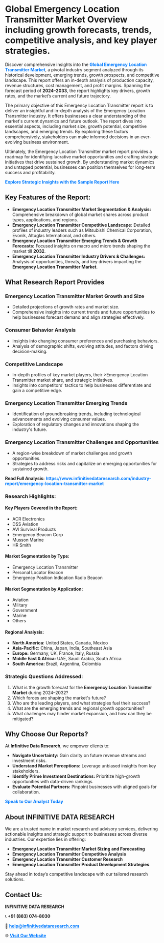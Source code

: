 <h1>Global Emergency Location Transmitter Market Overview including growth forecasts, trends, competitive analysis, and key player strategies.</h1>
<p>
Discover comprehensive insights into the 
<a href="https://www.infinitivedataresearch.com/industry-report/emergency-location-transmitter-market" rel="dofollow" style="color: #007BFF; text-decoration: none;"><strong>Global Emergency Location Transmitter Market</strong></a>, a pivotal industry segment analyzed through its historical development, emerging trends, growth prospects, and competitive landscape. This report offers an in-depth analysis of production capacity, revenue structures, cost management, and profit margins. Spanning the forecast period of <strong>2024–2033</strong>, the report highlights key drivers, growth rates, and the market’s current and future trajectory.
</p>
<p>
The primary objective of this Emergency Location Transmitter report is to deliver an insightful and in-depth analysis of the Emergency Location Transmitter industry. It offers businesses a clear understanding of the market's current dynamics and future outlook. The report dives into essential aspects, including market size, growth potential, competitive landscapes, and emerging trends. By exploring these factors comprehensively, stakeholders can make informed decisions in an ever-evolving business environment.
</p>
<p>
Ultimately, the Emergency Location Transmitter market report provides a roadmap for identifying lucrative market opportunities and crafting strategic initiatives that drive sustained growth. By understanding market dynamics and untapped potential, businesses can position themselves for long-term success and profitability.
</p>
<p>
<a href="https://www.infinitivedataresearch.com/request-sample/reportId=106537" style="color: #007BFF; text-decoration: none;"><strong>Explore Strategic Insights with the Sample Report Here</strong></a>
</p>

<h2>Key Features of the Report:</h2>
<ul>
<li><strong>Emergency Location Transmitter Market Segmentation & Analysis:</strong> Comprehensive breakdown of global market shares across product types, applications, and regions.</li>
<li><strong>Emergency Location Transmitter Competitive Landscape:</strong> Detailed profiles of industry leaders such as Mitsubishi Chemical Corporation, Evonik, Altuglas International, and others.</li>
<li><strong>Emergency Location Transmitter Emerging Trends & Growth Forecasts:</strong> Focused insights on macro and micro trends shaping the market till <strong>2032</strong>.</li>
<li><strong>Emergency Location Transmitter Industry Drivers & Challenges:</strong> Analysis of opportunities, threats, and key drivers impacting the <strong>Emergency Location Transmitter Market</strong>.</li>
</ul>

<h2>What Research Report Provides</h2>
<h3>Emergency Location Transmitter Market Growth and Size</h3>
<ul>
<li>Detailed projections of growth rates and market size.</li>
<li>Comprehensive insights into current trends and future opportunities to help businesses forecast demand and align strategies effectively.</li>
</ul>

<h3>Consumer Behavior Analysis</h3>
<ul>
<li>Insights into changing consumer preferences and purchasing behaviors.</li>
<li>Analysis of demographic shifts, evolving attitudes, and factors driving decision-making.</li>
</ul>

<h3>Competitive Landscape</h3>
<ul>
<li>In-depth profiles of key market players, their >Emergency Location Transmitter market share, and strategic initiatives.</li>
<li>Insights into competitors' tactics to help businesses differentiate and gain a competitive edge.</li>
</ul>

<h3>Emergency Location Transmitter Emerging Trends</h3>
<ul>
<li>Identification of groundbreaking trends, including technological advancements and evolving consumer values.</li>
<li>Exploration of regulatory changes and innovations shaping the industry's future.</li>
</ul>

<h3>Emergency Location Transmitter Challenges and Opportunities</h3>
<ul>
<li>A region-wise breakdown of market challenges and growth opportunities.</li>
<li>Strategies to address risks and capitalize on emerging opportunities for sustained growth.</li>
</ul>
<p><strong>Read Full Analysis:</strong> <a href="https://www.infinitivedataresearch.com/industry-report/emergency-location-transmitter-market" rel="dofollow" style="color: #007BFF; text-decoration: none;"><strong>https://www.infinitivedataresearch.com/industry-report/emergency-location-transmitter-market</strong></a></p>
<h3>Research Highlights:</h3>
<h4>Key Players Covered in the Report:</h4>
<ul><li>ACR Electronics</li><li>DSS Aviation</li><li>AVI Survival Products</li><li>Emergency Beacon Corp</li><li>Musson Marine</li><li>HR Smith</li></ul>
<h4>Market Segmentation by Type:</h4>
<ul><li>Emergency Location Transmitter</li><li>Personal Locator Beacon</li><li>Emergency Position Indication Radio Beacon</li></ul>
<h4>Market Segmentation by Application:</h4>
<ul><li>Aviation</li><li>Military</li><li>Government</li><li>Marine</li><li>Others</li></ul>

<h4>Regional Analysis:</h4>
<ul>
<li><strong>North America:</strong> United States, Canada, Mexico</li>
<li><strong>Asia-Pacific:</strong> China, Japan, India, Southeast Asia</li>
<li><strong>Europe:</strong> Germany, UK, France, Italy, Russia</li>
<li><strong>Middle East & Africa:</strong> UAE, Saudi Arabia, South Africa</li>
<li><strong>South America:</strong> Brazil, Argentina, Colombia</li>
</ul>

<h3>Strategic Questions Addressed:</h3>
<ol>
<li>What is the growth forecast for the <strong>Emergency Location Transmitter Market</strong> during 2024–2032?</li>
<li>Which forces are shaping the market's future?</li>
<li>Who are the leading players, and what strategies fuel their success?</li>
<li>What are the emerging trends and regional growth opportunities?</li>
<li>What challenges may hinder market expansion, and how can they be mitigated?</li>
</ol>

<h2>Why Choose Our Reports?</h2>
<p>At <strong>Infinitive Data Research</strong>, we empower clients to:</p>
<ul>
<li><strong>Navigate Uncertainty:</strong> Gain clarity on future revenue streams and investment risks.</li>
<li><strong>Understand Market Perceptions:</strong> Leverage unbiased insights from key stakeholders.</li>
<li><strong>Identify Prime Investment Destinations:</strong> Prioritize high-growth opportunities with data-driven rankings.</li>
<li><strong>Evaluate Potential Partners:</strong> Pinpoint businesses with aligned goals for collaboration.</li>
</ul>
<p><a href="https://www.infinitivedataresearch.com/industry-report/emergency-location-transmitter-market" rel="dofollow" style="color: #007BFF; text-decoration: none;"><strong>Speak to Our Analyst Today</strong></a></p>

<h2>About INFINITIVE DATA RESEARCH</h2>
<p>We are a trusted name in market research and advisory services, delivering actionable insights and strategic support to businesses across diverse industries. Our expertise lies in offering:</p>
<ul>
<li><strong>Emergency Location Transmitter Market Sizing and Forecasting</strong></li>
<li><strong>Emergency Location Transmitter Competitive Analysis</strong></li>
<li><strong>Emergency Location Transmitter Customer Research</strong></li>
<li><strong>Emergency Location Transmitter Product Development Strategies</strong></li>
</ul>
<p>Stay ahead in today’s competitive landscape with our tailored research solutions.</p>

<h2>Contact Us:</h2>
<p><strong>INFINITIVE DATA RESEARCH</strong></p>
<p>📞 <strong>+91 (883) 074-8030</strong></p>
<p>📧 <strong><a href="mailto:help@infinitivedataresearch.com" style="color: #007BFF;">help@infinitivedataresearch.com</a></strong></p>
<p>🌐 <strong><a href="https://www.infinitivedataresearch.com" rel="dofollow" style="color: #007BFF;">Visit Our Website</a></strong></p>